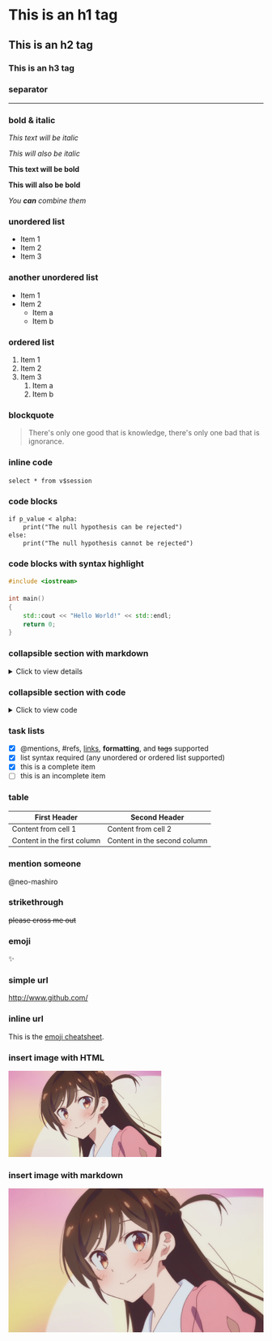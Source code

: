 # This is an h1 tag
## This is an h2 tag
### This is an h3 tag

### separator
---

### bold & italic
*This text will be italic*

_This will also be italic_

**This text will be bold**

__This will also be bold__

_You **can** combine them_

### unordered list
- Item 1
- Item 2
- Item 3

### another unordered list
* Item 1
* Item 2
  * Item a
  * Item b

### ordered list
1. Item 1
1. Item 2
1. Item 3
   1. Item a
   1. Item b

### blockquote
> There's only one good that is knowledge,
> there's only one bad that is ignorance.

### inline code
`select * from v$session`

### code blocks
```
if p_value < alpha:
    print("The null hypothesis can be rejected")
else:
    print("The null hypothesis cannot be rejected")
```

### code blocks with syntax highlight
```c++
#include <iostream>

int main()
{
    std::cout << "Hello World!" << std::endl;
    return 0;
}
```

### collapsible section with markdown
<details>
<summary>Click to view details</summary>

1. Any element
2. of markdown
    * can be nested
    * inside this tag
</details>

### collapsible section with code
<details>
<summary>Click to view code</summary>

```javascript
function helloWorld() {
    console.log('Hello');
    return 'World!';
}
```
</details>

### task lists
- [x] @mentions, #refs, [links](), **formatting**, and <del>tags</del> supported
- [x] list syntax required (any unordered or ordered list supported)
- [x] this is a complete item
- [ ] this is an incomplete item

### table
First Header | Second Header
------------ | -------------
Content from cell 1 | Content from cell 2
Content in the first column | Content in the second column

### mention someone
@neo-mashiro

### strikethrough
~~please cross me out~~

### emoji
:sparkles:

### simple url
http://www.github.com/

### inline url
This is the [emoji cheatsheet](https://www.webpagefx.com/tools/emoji-cheat-sheet/).

### insert image with HTML
<img src="https://github.com/neo-mashiro/eMarkup/blob/main/resources/chizuru.png" width=60% height=60%>

### insert image with markdown
![She is my wife](https://github.com/neo-mashiro/eMarkup/blob/main/resources/chizuru.png)
